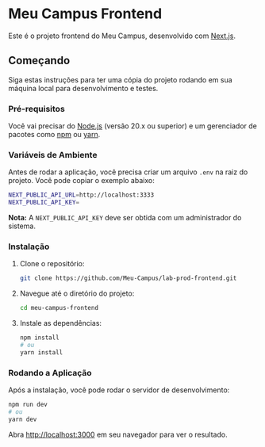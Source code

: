 # Meu Campus Frontend

Este é o projeto frontend do Meu Campus, desenvolvido com [Next.js](https://nextjs.org/).

## Começando

Siga estas instruções para ter uma cópia do projeto rodando em sua máquina local para desenvolvimento e testes.

### Pré-requisitos

Você vai precisar do [Node.js](https://nodejs.org/) (versão 20.x ou superior) e um gerenciador de pacotes como [npm](https://www.npmjs.com/) ou [yarn](https://yarnpkg.com/).

### Variáveis de Ambiente

Antes de rodar a aplicação, você precisa criar um arquivo `.env` na raiz do projeto. Você pode copiar o exemplo abaixo:

```bash
NEXT_PUBLIC_API_URL=http://localhost:3333
NEXT_PUBLIC_API_KEY=
```

**Nota:** A `NEXT_PUBLIC_API_KEY` deve ser obtida com um administrador do sistema.

### Instalação

1. Clone o repositório:
   ```bash
   git clone https://github.com/Meu-Campus/lab-prod-frontend.git
   ```
2. Navegue até o diretório do projeto:
   ```bash
   cd meu-campus-frontend
   ```
3. Instale as dependências:
   ```bash
   npm install
   # ou
   yarn install
   ```

### Rodando a Aplicação

Após a instalação, você pode rodar o servidor de desenvolvimento:

```bash
npm run dev
# ou
yarn dev
```

Abra [http://localhost:3000](http://localhost:3000) em seu navegador para ver o resultado.